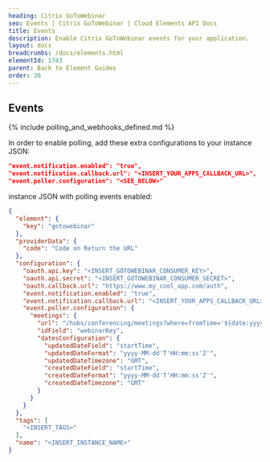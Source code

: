 ```yaml
---
heading: Citrix GoToWebinar
seo: Events | Citrix GoToWebinar | Cloud Elements API Docs
title: Events
description: Enable Citrix GoToWebinar events for your application.
layout: docs
breadcrumbs: /docs/elements.html
elementId: 1743
parent: Back to Element Guides
order: 30
---
```


## Events

{% include polling_and_webhooks_defined.md %}

In order to enable polling, add these extra configurations to your instance JSON:

```JSON
"event.notification.enabled": "true",
"event.notification.callback.url": "<INSERT_YOUR_APPS_CALLBACK_URL>",
"event.poller.configuration": "<SEE_BELOW>"
```

instance JSON with polling events enabled:

```json
{
  "element": {
    "key": "gotowebinar"
  },
  "providerData": {
    "code": "Code on Return the URL"
  },
  "configuration": {
    "oauth.api.key": "<INSERT_GOTOWEBINAR_CONSUMER_KEY>",
    "oauth.api.secret": "<INSERT_GOTOWEBINAR_CONSUMER_SECRET>",
    "oauth.callback.url": "https://www.my_cool_app.com/auth",
    "event.notification.enabled": "true",
    "event.notification.callback.url": "<INSERT_YOUR_APPS_CALLBACK_URL>",
    "event.poller.configuration": {
      "meetings": {
        "url": "/hubs/conferencing/meetings?where=fromTime='${date:yyyy-MM-dd'T'HH:mm:ss'Z'}'",
        "idField": "webinarKey",
        "datesConfiguration": {
          "updatedDateField": "startTime",
          "updatedDateFormat": "yyyy-MM-dd'T'HH:mm:ss'Z'",
          "updatedDateTimezone": "GMT",
          "createdDateField": "startTime",
          "createdDateFormat": "yyyy-MM-dd'T'HH:mm:ss'Z'",
          "createdDateTimezone": "GMT"
        }
      }
    }
  },
  "tags": [
    "<INSERT_TAGS>"
  ],
  "name": "<INSERT_INSTANCE_NAME>"
}
```
